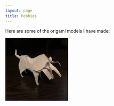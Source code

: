 ```yaml
---
layout: page
title: Hobbies
---
```


<p>Here are some of the origami models I have made:</p>

<img src="assets/Bull.jpeg" width="200" height="200">
